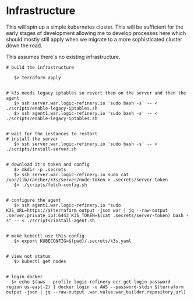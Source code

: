 # Infrastructure

This will spin up a simple kubernetes cluster. This will be sufficient for the
early stages of development allowing me to develop processes here which
should mostly still apply when we migrate to a more sophisticated cluster
down the road.

This assumes there's no existing infrastructure.

```
# build the infrastructure

   $> terraform apply


# k3s needs legacy iptables so revert them on the server and then the agent
   $> ssh server.war.logic-refinery.io 'sudo bash -s' -- < ./scripts/enable-legacy-iptables.sh
   $> ssh agent1.war.logic-refinery.io 'sudo bash -s' -- < ./scripts/enable-legacy-iptables.sh


# wait for the instances to restart
# install the server
   $> ssh server.war.logic-refinery.io 'sudo bash -s' -- < ./scripts/install-server.sh


# download it's token and config
   $> mkdir -p .secrets
   $> ssh server.war.logic-refinery.io sudo cat /var/lib/rancher/k3s/server/node-token > .secrets/server-token
   $> ./scripts/fetch-config.sh


# configure the agent
   $> ssh agent1.war.logic-refinery.io "sudo K3S_URL=https://$(terraform output -json war | jq --raw-output .server.private_ip):6443 K3S_TOKEN=$(cat .secrets/server-token) bash -s" -- < ./scripts/install-agent.sh


# make kubectl use this config
   $> export KUBECONFIG=$(pwd)/.secrets/k3s.yaml


# view not status
   $> kubectl get nodes


# login docker
  $> echo $(aws --profile logic-refinery ecr get-login-password --region us-east-2) | docker login -u AWS --password-stdin $(terraform output -json | jq --raw-output .war.value.war_builder.repository_url)
```

